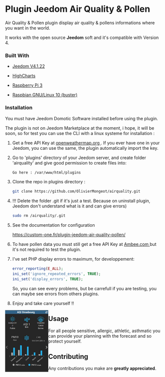 # Plugin Jeedom Air Quality & Pollen

Air Quality & Pollen plugin display air quality & pollens informations where you want in the world.  

It works with the open source **Jeedom** soft and it's compatible with Version 4. 

### Built With

* [Jeedom V4.1.22](https://jeedom.com)

* [HighCharts](https://highcharts.com)   

* [Raspberry Pi 3](https://www.raspberrypi.org)

* [Raspbian GNU/Linux 10 (buster)](https://www.raspberrypi.org/software)


### Installation

You must have Jeedom Domotic Software installed before using the plugin. 

The plugin is not on Jeedom Marketplace at the moment, i hope, it will be soon, so for test you can use the CLI with a linux systeme for installation : 

1. Get a free API Key at [ openweathermap.org ](https://openweathermap.org/). If you ever have one in your Jeedom, you can use the same, the plugin automatically import the key.


2. Go to 'plugins' directory of your Jeedom server, and create folder 'airquality' and give good permission to create files into:
    ```sh
    Go here : /var/www/html/plugins
    ```

3.  Clone the repo in plugins directory :
    ```sh
    git clone https://github.com/OlivierMongeot/airquality.git
    ```

4. !!! Delete the folder .git if it's just a test. Because on uninstall plugin, Jeedom don't understand what is it and can give errors)
    ```sh
    sudo rm /airquality/.git
    ```

5. See the documentation for configuration

     https://custom-one.fr/plugin-jeedom-air-quality-pollen/

6. To have pollen data you must still get a free API Key at [ Ambee.com ](https://www.getambee.com/) but it's not required to test the plugin.


7. I've set PHP display errors to maximum, for developpement: 
    ```php
    error_reporting(E_ALL);
    ini_set('ignore_repeated_errors', TRUE);
    ini_set('display_errors', TRUE);
    ```
    So, you can see every problems, but be carrefull if you are testing, you can maybe see errors from others plugins. 

8. Enjoy and take care yourself !! 



<img  align="left" height="200" src="https://github.com/OlivierMongeot/airquality/blob/Master/docs/photos/aqi2.jpg">

## Usage

For all people sensitive, allergic, athletic, asthmatic you can provide your planning with the forecast and so protect yourself.

## Contributing

Any contributions you make are **greatly appreciated**.


